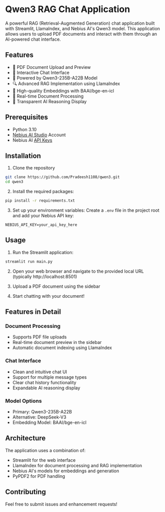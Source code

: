 # Qwen3 RAG Chat Application

A powerful RAG (Retrieval-Augmented Generation) chat application built with Streamlit, LlamaIndex, and Nebius AI's Qwen3 model. This application allows users to upload PDF documents and interact with them through an AI-powered chat interface.

## Features

- 📄 PDF Document Upload and Preview
- 💬 Interactive Chat Interface
- 🤖 Powered by Qwen3-235B-A22B Model
- 🔍 Advanced RAG Implementation using LlamaIndex
- 🎯 High-quality Embeddings with BAAI/bge-en-icl
- 🔄 Real-time Document Processing
- 💭 Transparent AI Reasoning Display

## Prerequisites

- Python 3.10
- [Nebius AI Studio](https://studio.nebius.com/) Account
- Nebius AI [API Keys](https://studio.nebius.com/?modals=create-api-key)

## Installation

1. Clone the repository

```bash
git clone https://github.com/Pradeesh1108/qwen3.git
cd qwen3
```

2. Install the required packages:

```bash
pip install -r requirements.txt
```

3. Set up your environment variables:
   Create a `.env` file in the project root and add your Nebius API key:

```
NEBIUS_API_KEY=your_api_key_here
```

## Usage

1. Run the Streamlit application:

```bash
streamlit run main.py
```

2. Open your web browser and navigate to the provided local URL (typically http://localhost:8501)

3. Upload a PDF document using the sidebar

4. Start chatting with your document!

## Features in Detail

### Document Processing

- Supports PDF file uploads
- Real-time document preview in the sidebar
- Automatic document indexing using LlamaIndex

### Chat Interface

- Clean and intuitive chat UI
- Support for multiple message types
- Clear chat history functionality
- Expandable AI reasoning display

### Model Options

- Primary: Qwen3-235B-A22B
- Alternative: DeepSeek-V3
- Embedding Model: BAAI/bge-en-icl

## Architecture

The application uses a combination of:

- Streamlit for the web interface
- LlamaIndex for document processing and RAG implementation
- Nebius AI's models for embeddings and generation
- PyPDF2 for PDF handling

## Contributing

Feel free to submit issues and enhancement requests!
